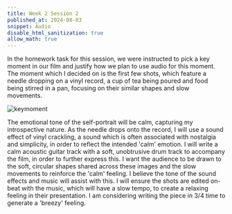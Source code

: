 ```yaml
---
title: Week 2 Session 2
published_at: 2024-08-03
snippet: Audio
disable_html_sanitization: true
allow_math: true
---
```


In the homework task for this session, we were instructed to pick a key moment in our film and justify how we plan to use audio for this moment. The moment which I decided on is the first few shots, which feature a needle dropping on a vinyl record, a cup of tea being poured and food being stirred in a pan, focusing on their similar shapes and slow movements. 

![keymoment](/w02s2/Untitled.jpg)

The emotional tone of the self-portrait will be calm, capturing my introspective nature. As the needle drops onto the record, I will use a sound effect of vinyl crackling, a sound which is often associated with nostalgia and simplicity, in order to reflect the intended 'calm' emotion. I will write a calm acoustic guitar track with a soft, unobtrusive drum track to accompany the film, in order to further express this. I want the audience to be drawn to the soft, circular shapes shared across these images and the slow movements to reinforce the 'calm' feeling. I believe the tone of the sound effects and music will assist with this. I will ensure the shots are edited on-beat with the music, which will have a slow tempo, to create a relaxing feeling in their presentation. I am considering writing the piece in 3/4 time to generate a 'breezy' feeling.

